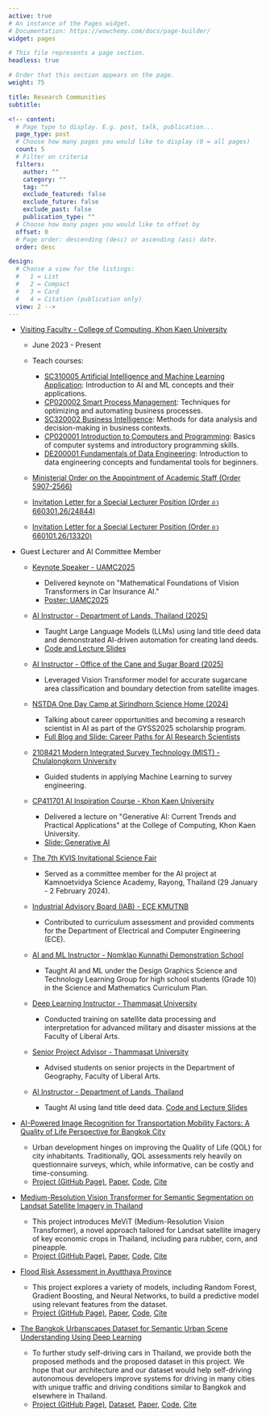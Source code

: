 ```yaml
---
active: true
# An instance of the Pages widget.
# Documentation: https://wowchemy.com/docs/page-builder/
widget: pages

# This file represents a page section.
headless: true

# Order that this section appears on the page.
weight: 75

title: Research Communities
subtitle:

<!-- content:
  # Page type to display. E.g. post, talk, publication...
  page_type: post
  # Choose how many pages you would like to display (0 = all pages)
  count: 5
  # Filter on criteria
  filters:
    author: ""
    category: ""
    tag: ""
    exclude_featured: false
    exclude_future: false
    exclude_past: false
    publication_type: ""
  # Choose how many pages you would like to offset by
  offset: 0
  # Page order: descending (desc) or ascending (asc) date.
  order: desc

design:
  # Choose a view for the listings:
  #   1 = List
  #   2 = Compact
  #   3 = Card
  #   4 = Citation (publication only)
  view: 2 -->
---
```


* [Visiting Faculty - College of Computing, Khon Kaen University](https://kaopanboonyuen.github.io/files/panboonyuen_kku.pdf)
  * June 2023 - Present
  * Teach courses:
    * [SC310005 Artificial Intelligence and Machine Learning Application](https://github.com/kaopanboonyuen/SC310005_ArtificialIntelligence_2023s1): Introduction to AI and ML concepts and their applications.
    * [CP020002 Smart Process Management](https://github.com/kaopanboonyuen/CP020002_SmartProcessManagement_2024s1): Techniques for optimizing and automating business processes.
    * [SC320002 Business Intelligence](https://github.com/kaopanboonyuen/CS101): Methods for data analysis and decision-making in business contexts.
    * [CP020001 Introduction to Computers and Programming](https://github.com/kaopanboonyuen/CP020001_ComputerProgramming_2023s1): Basics of computer systems and introductory programming skills.
    * [DE200001 Fundamentals of Data Engineering](https://kaopanboonyuen.github.io/files/invitation_letters/Invitation_toKKU_DataEngineer_2025.pdf): Introduction to data engineering concepts and fundamental tools for beginners.

  * [Ministerial Order on the Appointment of Academic Staff (Order 5907-2566)](https://kaopanboonyuen.github.io/files/panboonyuen_kku.pdf)
  * [Invitation Letter for a Special Lecturer Position (Order อว 660301.26/24844)](https://kaopanboonyuen.github.io/files/panboonyuen_kku_ai.pdf)
  * [Invitation Letter for a Special Lecturer Position (Order อว 660101.26/13320)](https://kaopanboonyuen.github.io/files/panboonyuen_kku_spm.pdf)

* Guest Lecturer and AI Committee Member

  * [Keynote Speaker - UAMC2025](https://kaopanboonyuen.github.io/files/invitation_letters/UAMC2025_TVIxMARSxKMITL.pdf)  
    * Delivered keynote on "Mathematical Foundations of Vision Transformers in Car Insurance AI." 
    * [Poster: UAMC2025](https://kaopanboonyuen.github.io/files/poster/UAMC2025_TVIxMARSxKMITL_Poster.png)

  * [AI Instructor - Department of Lands, Thailand (2025)](https://kaopanboonyuen.github.io/files/invitation_letters/Invitation_toDOL_2025.pdf)  
    * Taught Large Language Models (LLMs) using land title deed data and demonstrated AI-driven automation for creating land deeds. 
    * [Code and Lecture Slides](https://github.com/kaopanboonyuen/ai_for_dept_of_lands)

  * [AI Instructor - Office of the Cane and Sugar Board (2025)](https://kaopanboonyuen.github.io/files/invitation_letters/Invitation_toKMUTNB_OCSB_2025.pdf)
    * Leveraged Vision Transformer model for accurate sugarcane area classification and boundary detection from satellite images.

  * [NSTDA One Day Camp at Sirindhorn Science Home (2024)](https://kaopanboonyuen.github.io/files/GYSS/panboonyuen_NSTDA2024_invitation_letter.pdf)
    * Talking about career opportunities and becoming a research scientist in AI as part of the GYSS2025 scholarship program.
    * [Full Blog and Slide: Career Paths for AI Research Scientists](https://kaopanboonyuen.github.io/blog/2024-09-01-career-paths-for-ai-research-scientist/)

  * [2108421 Modern Integrated Survey Technology (MIST) - Chulalongkorn University](https://kaopanboonyuen.github.io/files/invitation_letters/Invitation_toSurvey_CU_2023.pdf)
    * Guided students in applying Machine Learning to survey engineering.

  * [CP411701 AI Inspiration Course - Khon Kaen University](https://kaopanboonyuen.github.io/files/panboonyuen_kku_ai_inspiration.pdf)
    * Delivered a lecture on "Generative AI: Current Trends and Practical Applications" at the College of Computing, Khon Kaen University.
    * [Slide: Generative AI](https://kaopanboonyuen.github.io/blog/2024-08-02-generative-ai-current-trends-and-practical-applications/)

  * [The 7th KVIS Invitational Science Fair](https://kaopanboonyuen.github.io/files/invitation_letters/KVIS_Science_Fair_2024_Panboonyuen.pdf)
    * Served as a committee member for the AI project at Kamnoetvidya Science Academy, Rayong, Thailand (29 January - 2 February 2024).

  * [Industrial Advisory Board (IAB) - ECE KMUTNB](https://kaopanboonyuen.github.io/files/invitation_letters/Invitation_toKMUTNB_asIAB.pdf)
    * Contributed to curriculum assessment and provided comments for the Department of Electrical and Computer Engineering (ECE).

  * [AI and ML Instructor - Nomklao Kunnathi Demonstration School](https://kaopanboonyuen.github.io/files/invitation_letters/Invitation_toKunnatee_AI_2021.pdf)
    * Taught AI and ML under the Design Graphics Science and Technology Learning Group for high school students (Grade 10) in the Science and Mathematics Curriculum Plan.

  * [Deep Learning Instructor - Thammasat University](https://kaopanboonyuen.github.io/files/invitation_letters/Invitation_toThammasat_AI_2023.pdf)
    * Conducted training on satellite data processing and interpretation for advanced military and disaster missions at the Faculty of Liberal Arts.

  * [Senior Project Advisor - Thammasat University](https://kaopanboonyuen.github.io/files/invitation_letters/Invitation_toThammasat_AI_Projects_2022.pdf)
    * Advised students on senior projects in the Department of Geography, Faculty of Liberal Arts.

  * [AI Instructor - Department of Lands, Thailand](https://kaopanboonyuen.github.io/files/invitation_letters/Invitation_toLandDept_AI_2024.pdf)
    * Taught AI using land title deed data. [Code and Lecture Slides](https://github.com/kaopanboonyuen/ai_for_dept_of_lands)

* [AI-Powered Image Recognition for Transportation Mobility Factors: A Quality of Life Perspective for Bangkok City](https://kaopanboonyuen.github.io/quality-of-life-ai-transportation/)
  * Urban development hinges on improving the Quality of Life (QOL) for city inhabitants. Traditionally, QOL assessments rely heavily on questionnaire surveys, which, while informative, can be costly and time-consuming.
  * [Project (GitHub Page)](https://kaopanboonyuen.github.io/quality-of-life-ai-transportation/), [Paper](https://ieeexplore.ieee.org/document/9018796), [Code](https://github.com/kaopanboonyuen/quality-of-life-ai-transportation), [Cite](https://kaopanboonyuen.github.io/files/citation/kao_phd_chula.txt)

* [Medium-Resolution Vision Transformer for Semantic Segmentation on Landsat Satellite Imagery in Thailand](https://kaopanboonyuen.github.io/MeViT/)
  * This project introduces MeViT (Medium-Resolution Vision Transformer), a novel approach tailored for Landsat satellite imagery of key economic crops in Thailand, including para rubber, corn, and pineapple.
  * [Project (GitHub Page)](https://kaopanboonyuen.github.io/MeViT/), [Paper](https://www.mdpi.com/2072-4292/15/21/5124), [Code](https://github.com/kaopanboonyuen/MeViT), [Cite](https://kaopanboonyuen.github.io/files/citation/kao_phd_chula.txt)

* [Flood Risk Assessment in Ayutthaya Province](https://kaopanboonyuen.github.io/rainfall-prediction-a-machine-learning-approach)
  * This project explores a variety of models, including Random Forest, Gradient Boosting, and Neural Networks, to build a predictive model using relevant features from the dataset.
  * [Project (GitHub Page)](https://kaopanboonyuen.github.io/rainfall-prediction-a-machine-learning-approach), [Paper](https://tis.wu.ac.th/index.php/tis/article/view/2038), [Code](https://github.com/kaopanboonyuen/rainfall-prediction-a-machine-learning-approach), [Cite](https://kaopanboonyuen.github.io/files/citation/kao_phd_chula.txt)

* [The Bangkok Urbanscapes Dataset for Semantic Urban Scene Understanding Using Deep Learning](https://kaopanboonyuen.github.io/bkkurbanscapes)
  * To further study self-driving cars in Thailand, we provide both the proposed methods and the proposed dataset in this project. We hope that our architecture and our dataset would help self-driving autonomous developers improve systems for driving in many cities with unique traffic and driving conditions similar to Bangkok and elsewhere in Thailand.
  * [Project (GitHub Page)](https://kaopanboonyuen.github.io/bkkurbanscapes), [Dataset](https://www.cityscapes-dataset.com/), [Paper](https://ieeexplore.ieee.org/document/9779212), [Code](https://github.com/kaopanboonyuen/bkkurbanscapes), [Cite](https://kaopanboonyuen.github.io/files/citation/kao_phd_chula.txt)

<!-- * [Object Detection of Road Assets Using Transformer-Based YOLOX with Feature Pyramid Decoder on Thai Highway Panorama](https://www.mdpi.com/2078-2489/13/1/5)
  * Identifying road asset objects in Thailand highway monitoring image sequences is essential for intelligent traffic monitoring and administration of the highway. We introduce transformer-based Feature Pyramid Network (FPN) decoder designs, injecting the FPN style of decoder design into Transformer-based YOLOX reasoning.
  * [Project](https://www.mdpi.com/2078-2489/13/1/5), [PDF](https://www.mdpi.com/2078-2489/13/1/5/pdf?version=1640592615), [Cite](https://kaopanboonyuen.github.io/files/citation/kao_phd_chula.txt), [Code](https://github.com/kaopanboonyuen/) -->

<!-- * [Geospatial Big Data Analytics 2023](https://kaopanboonyuen.github.io/files/talks/panboonyuen_Geospatial_Big_Data_Analytics_2023.jpg)
  * Extract data using web scraping with python, Visualizations using Looker Studio of Google, and PySpark for Machine Learning
  * [Poster](https://kaopanboonyuen.github.io/files/talks/panboonyuen_Geospatial_Big_Data_Analytics_2023.jpg), [Code](https://github.com/kaopanboonyuen/GISTDA2023/tree/main/code), [Slides](https://github.com/kaopanboonyuen/GISTDA2023/tree/main/lecture_slides)

* [Geospatial Big Data Analytics 2022](https://kaopanboonyuen.github.io/files/talks/panboonyuen_Geospatial_Big_Data_Analytics_2022.jpeg)
  * Demonstrate an understanding of the breadth of methods and techniques available for handling large volumes of geospatial data; use AI/ML methods with PySpark and techniques to conduct spatial analyses of big data and apply resulting analyses to problems within the student’s own discipline.
  * [Poster](https://kaopanboonyuen.github.io/files/talks/panboonyuen_Geospatial_Big_Data_Analytics_2022.jpeg), [Code](https://github.com/kaopanboonyuen/GISTDA2022/tree/main/code), [Slides](https://github.com/kaopanboonyuen/GISTDA2022/tree/main/lecture_slides)

* [Achieve Data Science First Meet](https://kaopanboonyuen.github.io/files/talks/panboonyuen_data_science_talk.jpeg)
  * More and more companies realize the importance of data science, AI, and machine learning. Regardless of industry or size, organizations that wish to remain competitive in the age of big data ought to efficiently originate and implement data science capabilities or risk being left behind.
  * [Poster](https://kaopanboonyuen.github.io/files/talks/panboonyuen_data_science_talk.jpeg), [Slides](https://kaopanboonyuen.github.io/files/talks/panboonyuen_talks_2020.pdf) -->